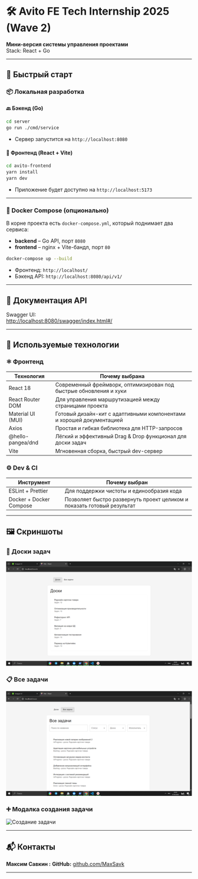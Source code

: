 # 🛠️ Avito FE Tech Internship 2025 (Wave 2)

**Мини-версия системы управления проектами**  
Stack: React + Go

---

## 🚀 Быстрый старт

### 📦 Локальная разработка

#### 🔙 Бэкенд (Go)

```bash
cd server
go run ./cmd/service
```

-   Сервер запустится на `http://localhost:8080`

#### 🎨 Фронтенд (React + Vite)

```bash
cd avito-frontend
yarn install
yarn dev
```

-   Приложение будет доступно на `http://localhost:5173`

---

### 🐳 Docker Compose (опционально)

В корне проекта есть `docker-compose.yml`, который поднимает два сервиса:

-   **backend** – Go API, порт `8080`
-   **frontend** – nginx + Vite-бандл, порт `80`

```bash
docker-compose up --build
```

-   Фронтенд: `http://localhost/`
-   Бэкенд API: `http://localhost:8080/api/v1/`

---

## 📖 Документация API

Swagger UI:  
[http://localhost:8080/swagger/index.html#/](http://localhost:8080/swagger/index.html#/)

---

## 🧰 Используемые технологии

### ⚛️ Фронтенд

| Технология        | Почему выбрана                                                        |
| ----------------- | --------------------------------------------------------------------- |
| React 18          | Современный фреймворк, оптимизирован под быстрые обновления и хуки    |
| React Router DOM  | Для управления маршрутизацией между страницами проекта                |
| Material UI (MUI) | Готовый дизайн-кит с адаптивными компонентами и хорошей документацией |
| Axios             | Простая и гибкая библиотека для HTTP-запросов                         |
| @hello-pangea/dnd | Лёгкий и эффективный Drag & Drop функционал для доски задач           |
| Vite              | Мгновенная сборка, быстрый dev-сервер                                 |

### ⚙️ Dev & CI

| Инструмент              | Почему выбран                                                           |
| ----------------------- | ----------------------------------------------------------------------- |
| ESLint + Prettier       | Для поддержки чистоты и единообразия кода                               |
| Docker + Docker Compose | Позволяет быстро развернуть проект целиком и показать готовый результат |

---

## 🖼️ Скриншоты

### 🧩 Доски задач

![Доска задач](screenshots/boards.png)

### 📋 Все задачи

![Список задач](screenshots/allTasks.png)

### ➕ Модалка создания задачи

![Создание задачи](screenshots/addTask.png)

---

## 📬 Контакты

**Максим Савкин :**
**GitHub:** [github.com/MaxSavk](https://github.com/MaxSavk)

---

